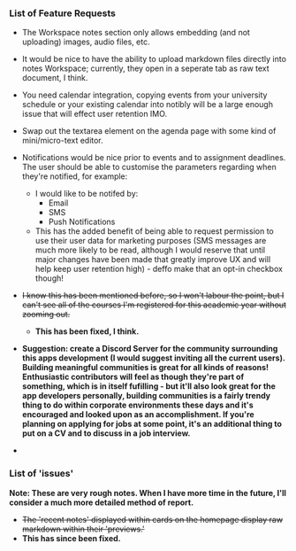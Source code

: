 ### List of Feature Requests

* The Workspace notes section only allows embedding (and not uploading) images, audio files, etc.

* It would be nice to have the ability to upload markdown files directly into notes Workspace; currently, they open in a seperate tab as raw text document, I think.

* You need calendar integration, copying events from your university schedule or your existing calendar into notibly will be a large enough issue that will effect user retention IMO.

* Swap out the textarea element on the agenda page with some kind of mini/micro-text editor.

* Notifications would be nice prior to events and to assignment deadlines. The user should be able to customise the parameters regarding when they're notified, for example:
	* I would like to be notifed by:
		* Email
		* SMS
		* Push Notifications
	* This has the added benefit of being able to request permission to use their user data for marketing purposes (SMS messages are much more likely to be read, although I would reserve that until major changes have been made that greatly improve UX and will help keep user retention high) - deffo make that an opt-in checkbox though!

* ~~I know this has been mentioned before, so I won't labour the point, but I can't see all of the courses I'm registered for this academic year without zooming out.~~
	* **This has been fixed, I think.**

* **Suggestion: create a Discord Server for the community surrounding this apps development (I would suggest inviting all the current users). Building meaningful communities is great for all kinds of reasons! Enthusiastic contributors will feel as though they're part of something, which is in itself fufilling - but it'll also look great for the app developers personally, building communities is a fairly trendy thing to do within corporate environments these days and it's encouraged and looked upon as an accomplishment. If you're planning on applying for jobs at some point, it's an additional thing to put on a CV and to discuss in a job interview.**
* 
### List of 'issues'

**Note: These are very rough notes. When I have more time in the future, I'll consider a much more detailed method of report.**

*   ~~The 'recent notes' displayed within cards on the homepage display raw markdown within their 'previews.'~~
* **This has since been fixed.**
